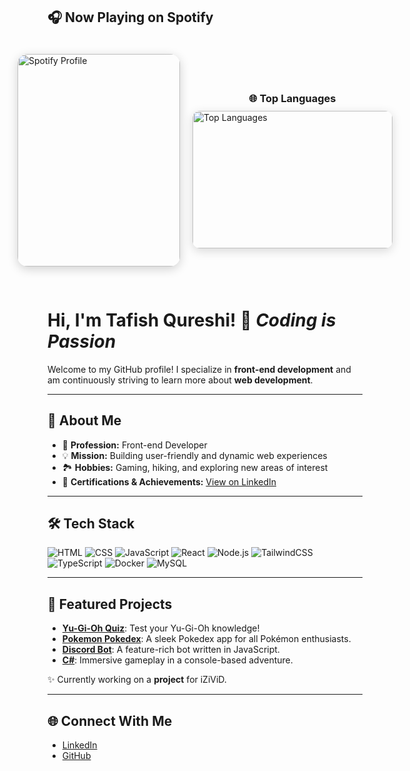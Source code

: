## 🎧 Now Playing on Spotify
<div style="display: flex; align-items: center; justify-content: center; gap: 20px; padding: 20px;">
  
  <!-- Spotify Widget -->
  <div style="display: flex; flex-direction: column; align-items: center;">
    <a href="https://open.spotify.com/user/darksiders1251" target="_blank" style="text-decoration: none;">
      <img src="https://spotify-github-profile.kittinanx.com/api/view?uid=darksiders1251&cover_image=true&theme=default&show_offline=false&background_color=000000&interchange=false&bar_color_cover=true&bar_color=ff4000"
           alt="Spotify Profile"
           style="border-radius: 16px; box-shadow: 0 4px 16px rgba(0,0,0,0.18); height: 340px; width: 260px; margin-bottom: 10px;">
    </a>

  </div>
<!-- Top Languages Widget -->
  <div style="display: flex; flex-direction: column; align-items: center;">
    <h3 style="margin-bottom: 10px;">🌐 Top Languages</h3>
    <img src="https://github-readme-stats.vercel.app/api/top-langs/?username=tafish-qureshi&layout=compact&theme=dark&hide_border=false"
         alt="Top Languages" style="border-radius: 12px; box-shadow: 0 4px 16px rgba(0,0,0,0.15); height: 220px; width: 320px;">
  </div>
         
</div>


# Hi, I'm Tafish Qureshi! 🚀 *Coding is Passion*  
Welcome to my GitHub profile! I specialize in **front-end development** and am continuously striving to learn more about **web development**.

---

## 🌟 **About Me**
- 🎯 **Profession:** Front-end Developer  
- 💡 **Mission:** Building user-friendly and dynamic web experiences  
- 🏞️ **Hobbies:** Gaming, hiking, and exploring new areas of interest  
- 🔗 **Certifications & Achievements:** [View on LinkedIn](https://www.linkedin.com/in/tafish-qureshi)  

---

## 🛠 **Tech Stack**
![HTML](https://img.shields.io/badge/HTML5-FF5733?style=for-the-badge&logo=html5&logoColor=white)
![CSS](https://img.shields.io/badge/CSS3-264de4?style=for-the-badge&logo=css3&logoColor=white)
![JavaScript](https://img.shields.io/badge/JavaScript-F7DF1E?style=for-the-badge&logo=javascript&logoColor=black)
![React](https://img.shields.io/badge/React-61DAFB?style=for-the-badge&logo=react&logoColor=black)
![Node.js](https://img.shields.io/badge/Node.js-339933?style=for-the-badge&logo=node.js&logoColor=white)
![TailwindCSS](https://img.shields.io/badge/TailwindCSS-38B2AC?style=for-the-badge&logo=tailwind-css&logoColor=white)
![TypeScript](https://img.shields.io/badge/TypeScript-3178C6?style=for-the-badge&logo=typescript&logoColor=white)
![Docker](https://img.shields.io/badge/Docker-2496ED?style=for-the-badge&logo=docker&logoColor=white)
![MySQL](https://img.shields.io/badge/MySQL-4479A1?style=for-the-badge&logo=mysql&logoColor=white)

---

## 🚀 **Featured Projects**
- **[Yu-Gi-Oh Quiz](https://github.com/Tafish-Qureshi/YugiohQuiz.git)**: Test your Yu-Gi-Oh knowledge!  
- **[Pokemon Pokedex](https://github.com/Tafish-Qureshi/Pokemon-Pokedex.git)**: A sleek Pokedex app for all Pokémon enthusiasts.  
- **[Discord Bot](https://github.com/Tafish-Qureshi/DiscordbotV14.git)**: A feature-rich bot written in JavaScript.  
- **[C#](https://github.com/Tafish-Qureshi/RPG-Tekst-based)**: Immersive gameplay in a console-based adventure.

✨ Currently working on a **project** for iZiViD.

---

## 🌐 **Connect With Me**
- [LinkedIn](https://www.linkedin.com/in/tafish-qureshi)  
- [GitHub](https://github.com/Tafish-Qureshi)  
